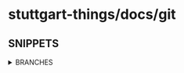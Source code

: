 # stuttgart-things/docs/git

## SNIPPETS

<details><summary>BRANCHES</summary>

```bash
# LIST ALL EXISTING BRANCHES
git branch

# DELETE LOCAL BRANCH
git branch -d [branch]

# SWITCH YOUR HEAD TO BRANCH
git checkout [branch]

# CREATE A NEW BRANCH BASED ON YOUR CURRENT HEAD
git branch [new-branch]

# CREATE A NEW BRANCH BASED ON YOUR CURRENT HEAD AND SWITCH
git checkout -b [new-branch]

# PUSH LOCAL BRANCH TO REMOTE BRANCH
git push -u origin [new-branch]
```

</details>
